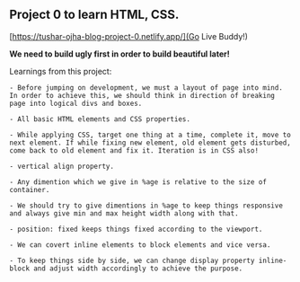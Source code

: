 ## Project 0 to learn HTML, CSS.

[https://tushar-ojha-blog-project-0.netlify.app/](Go Live Buddy!)

**We need to build ugly first in order to build beautiful later!**

Learnings from this project:

    - Before jumping on development, we must a layout of page into mind. In order to achieve this, we should think in direction of breaking page into logical divs and boxes.

    - All basic HTML elements and CSS properties.

    - While applying CSS, target one thing at a time, complete it, move to next element. If while fixing new element, old element gets disturbed, come back to old element and fix it. Iteration is in CSS also!

    - vertical align property.

    - Any dimention which we give in %age is relative to the size of container.

    - We should try to give dimentions in %age to keep things responsive and always give min and max height width along with that.

    - position: fixed keeps things fixed according to the viewport.

    - We can covert inline elements to block elements and vice versa.

    - To keep things side by side, we can change display property inline-block and adjust width accordingly to achieve the purpose.


